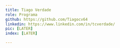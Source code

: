 ```yaml
---
title: Tiago Verdade
role: Programa
github: https://github.com/Tiagocv64
linkedin: https://www.linkedin.com/in/tcverdade/
pic: [LATER]
index: [LATER]

---
```


